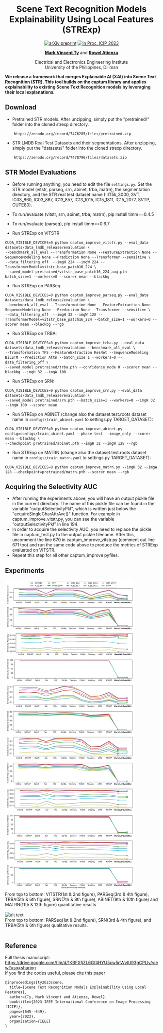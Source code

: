 <div align="center">

# <br> Scene Text Recognition Models Explainability Using Local Features (STRExp) </br>

[![arXiv preprint](http://img.shields.io/badge/arXiv-2310.09549-b31b1b)](https://arxiv.org/abs/2310.09549)
[![In Proc. ICIP 2023](http://img.shields.io/badge/ICIP-2023-10222406)](https://ieeexplore.ieee.org/abstract/document/10222406)

[**Mark Vincent Ty**](https://github.com/markytools) and [**Rowel Atienza**](https://github.com/roatienza)

Electrical and Electronics Engineering Institute </br>
University of the Philippines, Diliman

</div>

 **We release a framework that merges Explainable AI (XAI) into Scene Text Recognition (STR). This tool builds on the captum library and applies explainability to existing Scene Text Recognition models by leveraging their local explanations.**

## Download
* Pretrained STR models. After unzipping, simply put the "pretrained/" folder into the cloned strexp directory.
```
    https://zenodo.org/record/7476285/files/pretrained.zip
```
* STR LMDB Real Test Datasets and their segmentations. After unzipping, simply put the "datasets/" folder into the cloned strexp directory.
```
    https://zenodo.org/record/7478796/files/datasets.zip
```

## STR Model Evaluations
* Before running anything, you need to edit the file ```settings.py```. Set the STR model (vitstr, parseq, srn, abinet, trba, matrn), the segmentation directory, and the STR real test dataset name (IIIT5k_3000, SVT, IC03_860, IC03_867, IC13_857, IC13_1015, IC15_1811, IC15_2077, SVTP, CUTE80).
* To run/evaluate (vitstr, srn, abinet, trba, matrn), pip install timm==0.4.5
* To run/evaluate (parseq), pip install timm==0.6.7


* Run STRExp on VITSTR: 
```
CUDA_VISIBLE_DEVICES=0 python captum_improve_vitstr.py --eval_data datasets/data_lmdb_release/evaluation \
--benchmark_all_eval --Transformation None --FeatureExtraction None --SequenceModeling None --Prediction None --Transformer --sensitive \
--data_filtering_off  --imgH 224 --imgW 224 --TransformerModel=vitstr_base_patch16_224 \
--saved_model pretrained/vitstr_base_patch16_224_aug.pth --batch_size=1 --workers=0 --scorer mean --blackbg
```

* Run STRExp on PARSeq:
```
CUDA_VISIBLE_DEVICES=0 python captum_improve_parseq.py --eval_data datasets/data_lmdb_release/evaluation \
--benchmark_all_eval --Transformation None --FeatureExtraction None --SequenceModeling None --Prediction None --Transformer --sensitive \
--data_filtering_off  --imgH 32 --imgW 128 --TransformerModel=vitstr_base_patch16_224 --batch_size=1 --workers=0 --scorer mean --blackbg --rgb
```

* Run STRExp on TRBA:
```
CUDA_VISIBLE_DEVICES=0 python captum_improve_trba.py --eval_data datasets/data_lmdb_release/evaluation --benchmark_all_eval \
--Transformation TPS --FeatureExtraction ResNet --SequenceModeling BiLSTM --Prediction Attn --batch_size 1 --workers=0 --data_filtering_off \
--saved_model pretrained/trba.pth --confidence_mode 0 --scorer mean --blackbg --imgH 32 --imgW 100
```

* Run STRExp on SRN:
```
CUDA_VISIBLE_DEVICES=0 python captum_improve_srn.py --eval_data datasets/data_lmdb_release/evaluation \
--saved_model pretrained/srn.pth --batch_size=1 --workers=0 --imgH 32 --imgW 100 --scorer mean
```

* Run STRExp on ABINET (change also the dataset.test.roots dataset name in ```configs\train_abinet.yaml``` to settings.py TARGET_DATASET):
```
CUDA_VISIBLE_DEVICES=0 python captum_improve_abinet.py --config=configs/train_abinet.yaml --phase test --image_only --scorer mean --blackbg \
--checkpoint pretrained/abinet.pth --imgH 32 --imgW 128 --rgb
```

* Run STRExp on MATRN (change also the dataset.test.roots dataset name in ```configs\train_matrn.yaml``` to settings.py TARGET_DATASET):
```
CUDA_VISIBLE_DEVICES=0 python captum_improve_matrn.py --imgH 32 --imgW 128 --checkpoint=pretrained/matrn.pth --scorer mean --rgb
```

## Acquiring the Selectivity AUC

* After running the experiments above, you will have an output pickle file in the current directory. The name of this pickle file can be found in the variable "outputSelectivityPkl", which is written just below the "acquireSingleCharAttrAve()" function. For example in captum_improve_vitstr.py, you can see the variable "outputSelectivityPkl" in line 194.
* In order to acquire the selectivity AUC, you need to replace the pickle file in captum_test.py to the output pickle filename. After this, uncomment the line 670 in captum_improve_vitstr.py (comment out line 671 too) and run the same code above to produce the metrics of STRExp evaluated on VITSTR.
* Repeat this step for all other captum_improve pyfiles.


## Experiments
![alt text](https://github.com/markytools/strexp/blob/master/data/VITSTR_PARSeq_TRBA_SRN_ABINET_MATRN.png?raw=true)</br>
From top to bottom: VITSTR(1st & 2nd figure), PARSeq(3rd & 4th figure), TRBA(5th & 6th figure), SRN(7th & 8th figure), ABINET(9th & 10th figure) and MATRN(11th & 12th figure) quantitative results.
</br>
</br>
![alt text](https://github.com/markytools/strexp/blob/master/data/parseq_srn_trba.png?raw=true)</br>
From top to bottom: PARSeq(1st & 2nd figure), SRN(3rd & 4th figure), and TRBA(5th & 6th figure) qualitative results.
</br>
</br>

## Reference 

Full thesis manuscript: https://drive.google.com/file/d/1KBFXfjZL6Gf4HYU5cw5nWylU93gCPLlv/view?usp=sharing
</br>
If you find the codes useful, please cite this paper
```
@inproceedings{ty2023scene,
  title={Scene Text Recognition Models Explainability Using Local Features},
  author={Ty, Mark Vincent and Atienza, Rowel},
  booktitle={2023 IEEE International Conference on Image Processing (ICIP)},
  pages={645--649},
  year={2023},
  organization={IEEE}
}
```
